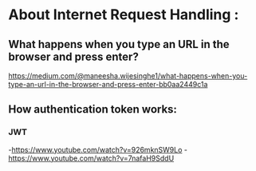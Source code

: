 

# About Internet Request Handling :

## What happens when you type an URL in the browser and press enter?
https://medium.com/@maneesha.wijesinghe1/what-happens-when-you-type-an-url-in-the-browser-and-press-enter-bb0aa2449c1a


## How authentication token works:

### JWT
-https://www.youtube.com/watch?v=926mknSW9Lo
-https://www.youtube.com/watch?v=7nafaH9SddU

